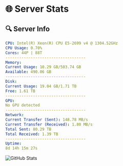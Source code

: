 # 🌐 Server Stats
## 🔍 Server Info
```yaml
CPU: Intel(R) Xeon(R) CPU E5-2699 v4 @ 1304.52GHz
CPU Usage: 0.70%
Cores: 44P | 88T
-----------------------------------
Memory:
Current Usage: 10.29 GB/503.74 GB
Available: 490.06 GB
-----------------------------------
Disk:
Current Usage: 19.04 GB/1.71 TB
Free: 1.61 TB
-----------------------------------
GPU:
No GPU detected
-----------------------------------
Network:
Current Transfer (Sent): 148.78 MB/s
Current Transfer (Received): 1.80 MB/s
Total Sent: 80.29 TB
Total Received: 1.39 TB
-----------------------------------
Uptime:
8d 14h 15m 27s
```
![GitHub Stats](https://img.shields.io/badge/Updated-2025-02-16_12:58:45-blue)